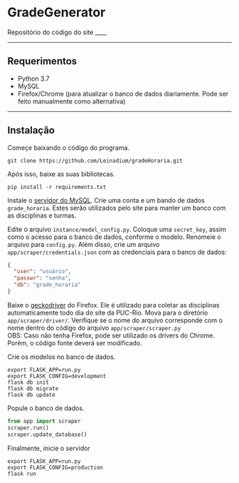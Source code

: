 # GradeGenerator

Repositório do código do site ____

---

## Requerimentos

* Python 3.7
* MySQL
* Firefox/Chrome (para atualizar o banco de dados diariamente. Pode ser feito
  manualmente como alternativa)

---

## Instalação

Começe baixando o código do programa.

`git clone https://github.com/Leinadium/gradeHoraria.git`    

Após isso, baixe as suas bibliotecas.

`pip install -r requirements.txt`


Instale o [servidor do MySQL](https://dev.mysql.com/downloads/mysql/).
Crie uma conta e um bando de dados `grade_horaria`. Estes serão utilizados 
pelo site para manter um banco com as disciplinas e turmas.

Edite o arquivo `instance/model_config.py`. Coloque uma `secret_key`, assim como
o acesso para o banco de dados, conforme o modelo. Renomeie o arquivo para `config.py`.
Além disso, crie um arquivo `app/scraper/credentials.json` com as credenciais para o banco de dados:

```json
{
  "user": "usuário",
  "passwr": "senha",
  "db": "grade_horaria"
}
```

Baixe o [geckodriver](https://github.com/mozilla/geckodriver/releases) do Firefox. Ele
é utilizado para coletar as disciplinas automaticamente todo dia do site da PUC-Rio. Mova
para o diretório `app/scraper/driver/`. Verifique se o nome do arquivo corresponde com o nome dentro do código
do arquivo `app/scraper/scraper.py`    
OBS: Caso não tenha Firefox, pode ser utilizado os drivers do Chrome. Porém, o código fonte deverá ser modificado.


Crie os modelos no banco de dados.
```shell
export FLASK_APP=run.py
export FLASK_CONFIG=development
flask db init
flask db migrate
flask db update
```

Popule o banco de dados.
```python
from app import scraper
scraper.run()
scraper.update_database()
```

Finalmente, inicie o servidor
```shell
export FLASK_APP=run.py
export FLASK_CONFIG=production
flask run
```